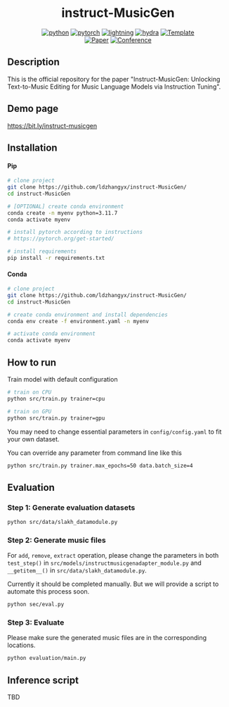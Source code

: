 
<div align="center">

# instruct-MusicGen

[![python](https://img.shields.io/badge/-Python_3.11.7-blue?logo=python&logoColor=white)](https://github.com/pre-commit/pre-commit)
[![pytorch](https://img.shields.io/badge/PyTorch_2.0+-ee4c2c?logo=pytorch&logoColor=white)](https://pytorch.org/get-started/locally/)
[![lightning](https://img.shields.io/badge/-Lightning_2.0+-792ee5?logo=pytorchlightning&logoColor=white)](https://pytorchlightning.ai/)
[![hydra](https://img.shields.io/badge/Config-Hydra_1.3-89b8cd)](https://hydra.cc/)
<a href="https://github.com/ashleve/lightning-hydra-template"><img alt="Template" src="https://img.shields.io/badge/-Lightning--Hydra--Template-017F2F?style=flat&logo=github&labelColor=gray"></a><br>
[![Paper](http://img.shields.io/badge/paper-arxiv.2405.18386-B31B1B.svg)](https://www.nature.com/articles/nature14539)
[![Conference](http://img.shields.io/badge/AnyConference-year-4b44ce.svg)](https://papers.nips.cc/paper/2020)

</div>

## Description

This is the official repository for the paper "Instruct-MusicGen: Unlocking Text-to-Music Editing for Music Language Models via Instruction Tuning".

## Demo page

https://bit.ly/instruct-musicgen

## Installation

#### Pip

```bash
# clone project
git clone https://github.com/ldzhangyx/instruct-MusicGen/
cd instruct-MusicGen

# [OPTIONAL] create conda environment
conda create -n myenv python=3.11.7
conda activate myenv

# install pytorch according to instructions
# https://pytorch.org/get-started/

# install requirements
pip install -r requirements.txt
```

#### Conda

```bash
# clone project
git clone https://github.com/ldzhangyx/instruct-MusicGen/
cd instruct-MusicGen

# create conda environment and install dependencies
conda env create -f environment.yaml -n myenv

# activate conda environment
conda activate myenv
```

## How to run

Train model with default configuration

```bash
# train on CPU
python src/train.py trainer=cpu

# train on GPU
python src/train.py trainer=gpu
```

You may need to change essential parameters in `config/config.yaml` to fit your own dataset.


You can override any parameter from command line like this

```bash
python src/train.py trainer.max_epochs=50 data.batch_size=4
```

## Evaluation

### Step 1: Generate evaluation datasets

```bash
python src/data/slakh_datamodule.py
```

### Step 2: Generate music files

For `add`, `remove`, `extract` operation, please change the parameters in both `test_step()` in `src/models/instructmusicgenadapter_module.py` and `__getitem__()` in `src/data/slakh_datamodule.py`.

Currently it should be completed manually. But we will provide a script to automate this process soon.


```bash
python sec/eval.py
```

### Step 3: Evaluate

Please make sure the generated music files are in the corresponding locations.

```bash
python evaluation/main.py
```

## Inference script

TBD